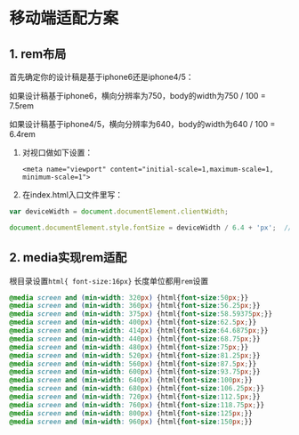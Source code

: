 # 移动端适配方案

## 1. rem布局

首先确定你的设计稿是基于iphone6还是iphone4/5：

如果设计稿基于iphone6，横向分辨率为750，body的width为750 / 100 = 7.5rem

如果设计稿基于iphone4/5，横向分辨率为640，body的width为640 / 100 = 6.4rem

1. 对视口做如下设置：

    `<meta name="viewport" content="initial-scale=1,maximum-scale=1, minimum-scale=1">`

2. 在index.html入口文件里写：

```javascript
var deviceWidth = document.documentElement.clientWidth;

document.documentElement.style.fontSize = deviceWidth / 6.4 + 'px';  // 注意：iphone6要除以7.5
```

## 2. media实现rem适配

根目录设置`html{ font-size:16px}`
长度单位都用`rem`设置

```css
@media screen and (min-width: 320px) {html{font-size:50px;}}
@media screen and (min-width: 360px) {html{font-size:56.25px;}}
@media screen and (min-width: 375px) {html{font-size:58.59375px;}}
@media screen and (min-width: 400px) {html{font-size:62.5px;}}
@media screen and (min-width: 414px) {html{font-size:64.6875px;}}
@media screen and (min-width: 440px) {html{font-size:68.75px;}}
@media screen and (min-width: 480px) {html{font-size:75px;}}
@media screen and (min-width: 520px) {html{font-size:81.25px;}}
@media screen and (min-width: 560px) {html{font-size:87.5px;}}
@media screen and (min-width: 600px) {html{font-size:93.75px;}}
@media screen and (min-width: 640px) {html{font-size:100px;}}
@media screen and (min-width: 680px) {html{font-size:106.25px;}}
@media screen and (min-width: 720px) {html{font-size:112.5px;}}
@media screen and (min-width: 760px) {html{font-size:118.75px;}}
@media screen and (min-width: 800px) {html{font-size:125px;}}
@media screen and (min-width: 960px) {html{font-size:150px;}}
```